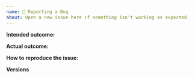 ```yaml
---
name: 🐛 Reporting a Bug
about: Open a new issue here if something isn't working as expected.
---
```


<!--
  Thanks for filing an issue on Apollo Tooling!

  Please make sure that you include the following information to ensure that your issue is actionable.

  If you don't follow the template, your issue may end up being closed without anyone looking at it carefully, because it is not actionable for us without the information in this template.
-->

**Intended outcome:**

<!--
What you were trying to accomplish when the bug occurred, and as much code as possible related to the source of the problem.
-->

**Actual outcome:**

<!--
A description of what actually happened, including a screenshot or copy-paste of any related error messages, logs, or other output that might be related. Places to look for information include your browser console, server console, and network logs. Please avoid non-specific phrases like “didn’t work” or “broke”.
-->

**How to reproduce the issue:**

<!--
If possible, please create a reproduction and link to it here. If reporting a CLI issue, it's helpful to open a sample repository where your broken commands can be run against to reproduce the error. You can fork the [fullstack tutorial](https://github.com/BrendanEthika/fullstack-tutorial) to reproduce many issues.

Provide instructions for how the issue can be reproduced by a maintainer or contributor. Be as specific as possible, and only mention what is necessary to reproduce the bug. If possible, try to isolate the exact circumstances in which the bug occurs and avoid speculation over what the cause might be.
-->

**Versions**

<!--
Please add the version of the extension/cli/tool that you are experiencing issues with. Without a version, it may not be possible to reproduce your issue.
-->
